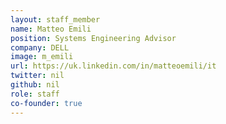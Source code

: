 ```yaml
---
layout: staff_member
name: Matteo Emili
position: Systems Engineering Advisor
company: DELL
image: m_emili
url: https://uk.linkedin.com/in/matteoemili/it
twitter: nil
github: nil
role: staff
co-founder: true
---
```

<!-- Da inserire -->